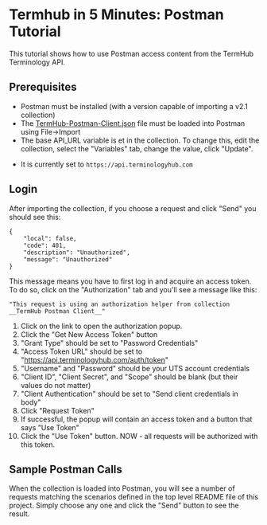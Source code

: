 Termhub in 5 Minutes: Postman Tutorial
======================================================

This tutorial shows how to use Postman access content from the TermHub Terminology API.

Prerequisites
-------------
* Postman must be installed (with a version capable of importing a v2.1 collection)
* The [TermHub-Postman-Client.json](TermHub-Postman-Client.json) file must be loaded into Postman using File->Import
* The base API_URL variable is et in the collection.  To change this, edit the collection, select the "Variables" tab, change the value, click "Update".
 - It is currently set to `https://api.terminologyhub.com`

Login
-----
After importing the collection, if you choose a request and click "Send" you should see this: 

```
{
    "local": false,
    "code": 401,
    "description": "Unauthorized",
    "message": "Unauthorized"
}
```

This message means you have to first log in and acquire an access token.  To do so, click on
the "Authorization" tab and you'll see a message like this:

`"This request is using an authorization helper from collection __TermHub Postman Client__"`

1. Click on the link to open the authorization popup.
2. Click the "Get New Access Token" button
3. "Grant Type" should be set to "Password Credentials"
4. "Access Token URL" should be set to "https://api.terminologyhub.com/auth/token"
5. "Username" and "Password" should be your UTS account credentials
6. "Client ID", "Client Secret", and "Scope" should be blank (but their values do not matter)
7. "Client Authentication" should be set to "Send client credentials in body"
8. Click "Request Token"
9. If successful, the popup will contain an access token and a button that says "Use Token"
10. Click the "Use Token" button.  NOW - all requests will be authorized with this token.


Sample Postman Calls
-----------------
When the collection is loaded into Postman, you will see a number
of requests matching the scenarios defined in the top level README 
file of this project.  Simply choose any one and click the "Send" 
button to see the result.

